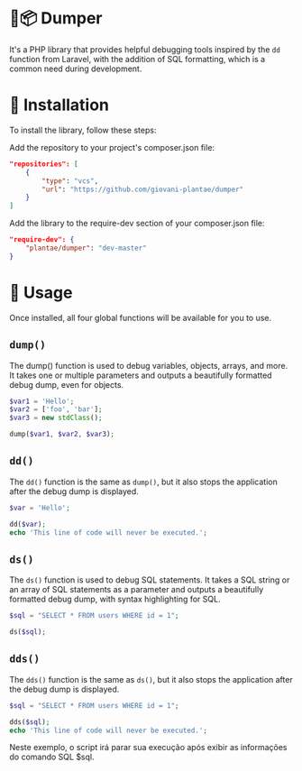 # 🐘📦 Dumper
It's a PHP library that provides helpful debugging tools inspired by the `dd` function from Laravel, with the addition of SQL formatting, which is a common need during development.

# 🔧 Installation

To install the library, follow these steps:

Add the repository to your project's composer.json file:

```json
"repositories": [
    {
        "type": "vcs",
        "url": "https://github.com/giovani-plantae/dumper"
    }
]
```

Add the library to the require-dev section of your composer.json file:
```json
"require-dev": {
    "plantae/dumper": "dev-master"
}
```

# 🚀 Usage

Once installed, all four global functions will be available for you to use.

## `dump()`
The dump() function is used to debug variables, objects, arrays, and more. It takes one or multiple parameters and outputs a beautifully formatted debug dump, even for objects.

```php
$var1 = 'Hello';
$var2 = ['foo', 'bar'];
$var3 = new stdClass();

dump($var1, $var2, $var3);
```

## `dd()`
The `dd()` function is the same as `dump()`, but it also stops the application after the debug dump is displayed.

```php
$var = 'Hello';

dd($var);
echo 'This line of code will never be executed.';
```

## `ds()`
The `ds()` function is used to debug SQL statements. It takes a SQL string or an array of SQL statements as a parameter and outputs a beautifully formatted debug dump, with syntax highlighting for SQL.

```php
$sql = "SELECT * FROM users WHERE id = 1";

ds($sql);
```

## `dds()`
The `dds()` function is the same as `ds()`, but it also stops the application after the debug dump is displayed.

```php
$sql = "SELECT * FROM users WHERE id = 1";

dds($sql);
echo 'This line of code will never be executed.';
```
Neste exemplo, o script irá parar sua execução após exibir as informações do comando SQL $sql.

